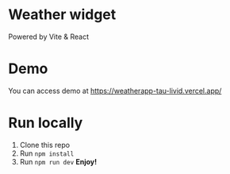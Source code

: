 # Weather widget
Powered by Vite & React

# Demo
You can access demo at https://weatherapp-tau-livid.vercel.app/

# Run locally
1. Clone this repo
2. Run `npm install`
3. Run `npm run dev`
**Enjoy!**